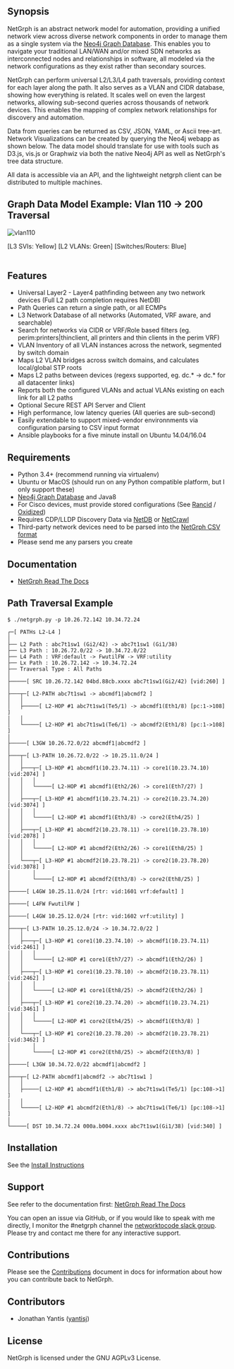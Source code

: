## Synopsis

NetGrph is an abstract network model for automation, providing a unified network
view across diverse network components in order to manage them as a single
system via the [Neo4j Graph Database](http://neo4j.com). This enables you to
navigate your traditional LAN/WAN and/or mixed SDN networks as interconnected
nodes and relationships in software, all modeled via the network configurations
as they exist rather than secondary sources.

NetGrph can perform universal L2/L3/L4 path traversals, providing context for
each layer along the path. It also serves as a VLAN and CIDR database, showing
how everything is related. It scales well on even the largest networks,
allowing sub-second queries across thousands of network devices. This enables
the mapping of complex network relationships for discovery and automation.

Data from queries can be returned as CSV, JSON, YAML, or Ascii tree-art. Network
Visualizations can be created by querying the Neo4j webapp as shown below. The
data model should translate for use with tools such as D3.js, vis.js or Graphwiz
via both the native Neo4j API as well as NetGrph's tree data structure.

All data is accessible via an API, and the lightweight netgrph client can be
distributed to multiple machines.

## Graph Data Model Example: Vlan 110 -> 200 Traversal
![vlan110](https://dl.dropboxusercontent.com/u/73454/svipath2.svg)


[L3 SVIs: Yellow] [L2 VLANs: Green] [Switches/Routers: Blue]
<br>
<br>

## Features
* Universal Layer2 - Layer4 pathfinding between any two network devices (Full L2 path completion requires NetDB)
* Path Queries can return a single path, or all ECMPs
* L3 Network Database of all networks (Automated, VRF aware, and searchable)
* Search for networks via CIDR or VRF/Role based filters (eg. perim:printers|thinclient, all printers and thin clients in the perim VRF)
* VLAN Inventory of all VLAN instances across the network, segmented by switch domain
* Maps L2 VLAN bridges across switch domains, and calculates local/global STP roots
* Maps L2 paths between devices (regexs supported, eg. dc.* -> dc.* for all datacenter links)
* Reports both the configured VLANs and actual VLANs existing on each link for all L2 paths
* Optional Secure REST API Server and Client
* High performance, low latency queries (All queries are sub-second)
* Easily extendable to support mixed-vendor environnments via configuration parsing to CSV input format
* Ansible playbooks for a five minute install on Ubuntu 14.04/16.04

## Requirements
* Python 3.4+ (recommend running via virtualenv)
* Ubuntu or MacOS (should run on any Python compatible platform, but I only support these)
* [Neo4j Graph Database](https://neo4j.com) and Java8
* For Cisco devices, must provide stored configurations (See [Rancid](http://www.shrubbery.net/rancid/) / [Oxidized](https://github.com/ytti/oxidized))
* Requires CDP/LLDP Discovery Data via [NetDB](http://netdbtracking.sourceforge.net) or [NetCrawl](https://github.com/ytti/netcrawl)
* Third-party network devices need to be parsed into the [NetGrph CSV format](test/csv/)
* Please send me any parsers you create

## Documentation

* [NetGrph Read The Docs](http://netgrph.readthedocs.io/)

## Path Traversal Example
```
$ ./netgrph.py -p 10.26.72.142 10.34.72.24

┌─[ PATHs L2-L4 ]
│
├── L2 Path : abc7t1sw1 (Gi2/42) -> abc7t1sw1 (Gi1/38)
├── L3 Path : 10.26.72.0/22 -> 10.34.72.0/22
├── L4 Path : VRF:default -> FwutilFW -> VRF:utility
├── Lx Path : 10.26.72.142 -> 10.34.72.24
├── Traversal Type : All Paths
│
├─────[ SRC 10.26.72.142 04bd.88cb.xxxx abc7t1sw1(Gi2/42) [vid:260] ]
│
├───┬─[ L2-PATH abc7t1sw1 -> abcmdf1|abcmdf2 ]
│   │
│   ├─────[ L2-HOP #1 abc7t1sw1(Te5/1) -> abcmdf1(Eth1/8) [pc:1->108] ]
│   │
│   └─────[ L2-HOP #1 abc7t1sw1(Te6/1) -> abcmdf2(Eth1/8) [pc:1->108] ]
│
├─────[ L3GW 10.26.72.0/22 abcmdf1|abcmdf2 ]
│
├───┬─[ L3-PATH 10.26.72.0/22 -> 10.25.11.0/24 ]
│   │
│   ├───┬─[ L3-HOP #1 abcmdf1(10.23.74.11) -> core1(10.23.74.10) [vid:2074] ]
│   │   │
│   │   └─────[ L2-HOP #1 abcmdf1(Eth2/26) -> core1(Eth7/27) ]
│   │
│   ├───┬─[ L3-HOP #1 abcmdf1(10.23.74.21) -> core2(10.23.74.20) [vid:3074] ]
│   │   │
│   │   └─────[ L2-HOP #1 abcmdf1(Eth3/8) -> core2(Eth4/25) ]
│   │
│   ├───┬─[ L3-HOP #1 abcmdf2(10.23.78.11) -> core1(10.23.78.10) [vid:2078] ]
│   │   │
│   │   └─────[ L2-HOP #1 abcmdf2(Eth2/26) -> core1(Eth8/25) ]
│   │
│   └───┬─[ L3-HOP #1 abcmdf2(10.23.78.21) -> core2(10.23.78.20) [vid:3078] ]
│       │
│       └─────[ L2-HOP #1 abcmdf2(Eth3/8) -> core2(Eth8/25) ]
│
├─────[ L4GW 10.25.11.0/24 [rtr: vid:1601 vrf:default] ]
│
├─────[ L4FW FwutilFW ]
│
├─────[ L4GW 10.25.12.0/24 [rtr: vid:1602 vrf:utility] ]
│
├───┬─[ L3-PATH 10.25.12.0/24 -> 10.34.72.0/22 ]
│   │
│   ├───┬─[ L3-HOP #1 core1(10.23.74.10) -> abcmdf1(10.23.74.11) [vid:2461] ]
│   │   │
│   │   └─────[ L2-HOP #1 core1(Eth7/27) -> abcmdf1(Eth2/26) ]
│   │
│   ├───┬─[ L3-HOP #1 core1(10.23.78.10) -> abcmdf2(10.23.78.11) [vid:2462] ]
│   │   │
│   │   └─────[ L2-HOP #1 core1(Eth8/25) -> abcmdf2(Eth2/26) ]
│   │
│   ├───┬─[ L3-HOP #1 core2(10.23.74.20) -> abcmdf1(10.23.74.21) [vid:3461] ]
│   │   │
│   │   └─────[ L2-HOP #1 core2(Eth4/25) -> abcmdf1(Eth3/8) ]
│   │
│   └───┬─[ L3-HOP #1 core2(10.23.78.20) -> abcmdf2(10.23.78.21) [vid:3462] ]
│       │
│       └─────[ L2-HOP #1 core2(Eth8/25) -> abcmdf2(Eth3/8) ]
│
├─────[ L3GW 10.34.72.0/22 abcmdf1|abcmdf2 ]
│
├───┬─[ L2-PATH abcmdf1|abcmdf2 -> abc7t1sw1 ]
│   │
│   ├─────[ L2-HOP #1 abcmdf1(Eth1/8) -> abc7t1sw1(Te5/1) [pc:108->1] ]
│   │
│   └─────[ L2-HOP #1 abcmdf2(Eth1/8) -> abc7t1sw1(Te6/1) [pc:108->1] ]
│
└─────[ DST 10.34.72.24 000a.b004.xxxx abc7t1sw1(Gi1/38) [vid:340] ]
```

## Installation

See the [Install Instructions](docs/INSTALL.md)

## Support

See refer to the documentation first: [NetGrph Read The
Docs](http://netgrph.readthedocs.io/)

You can open an issue via GitHub, or if you would like to speak with me
directly, I monitor the #netgrph channel the [networktocode slack
group](https://networktocode.herokuapp.com/). Please try and contact me there
for any interactive support.

## Contributions

Please see the [Contributions](docs/CONTRIBUTING.md) document in docs for
information about how you can contribute back to NetGrph.

## Contributors
* Jonathan Yantis ([yantisj](https://github.com/yantisj))

## License
NetGrph is licensed under the GNU AGPLv3 License.
